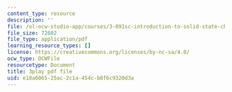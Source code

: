 ```yaml
---
content_type: resource
description: ''
file: /ol-ocw-studio-app/courses/3-091sc-introduction-to-solid-state-chemistry-fall-2010/e18a606525ac2c1a454cb8f6c9320d3a_vPQ9a_xIqRg.pdf
file_size: 72602
file_type: application/pdf
learning_resource_types: []
license: https://creativecommons.org/licenses/by-nc-sa/4.0/
ocw_type: OCWFile
resourcetype: Document
title: 3play pdf file
uid: e18a6065-25ac-2c1a-454c-b8f6c9320d3a
---
```

